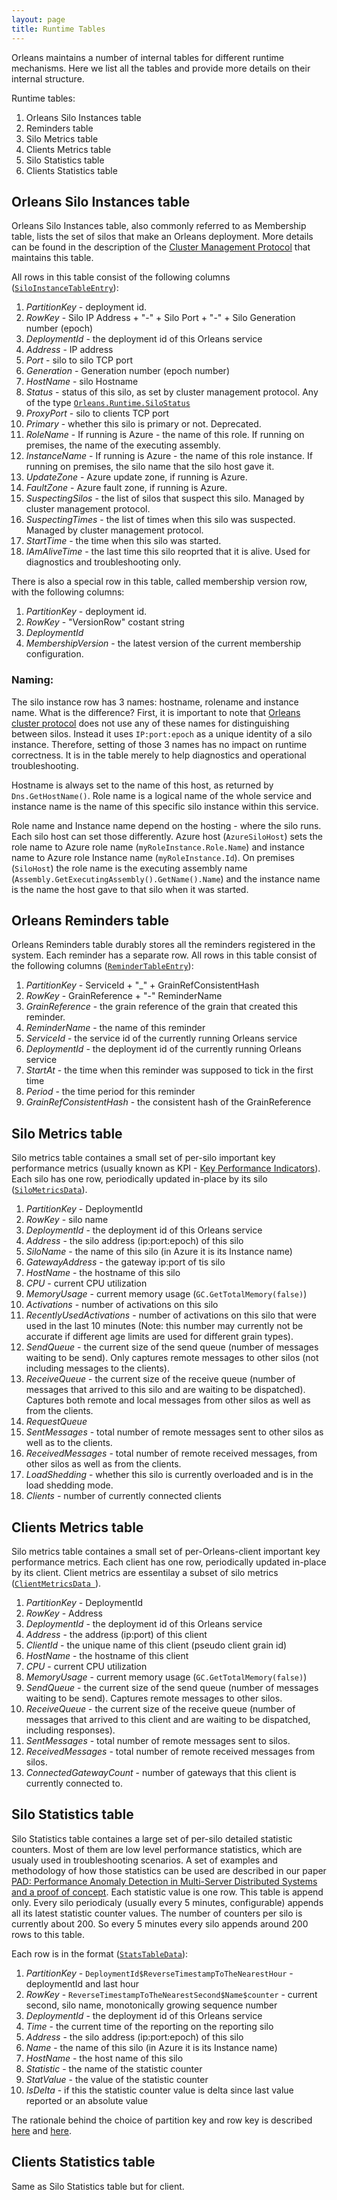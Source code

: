 ```yaml
---
layout: page
title: Runtime Tables
---
```


Orleans maintains a number of internal tables for different runtime mechanisms. Here we list all the tables and provide more details on their internal structure.

Runtime tables:

1. Orleans Silo Instances table
2. Reminders table
3. Silo Metrics table
4. Clients Metrics table
5. Silo Statistics table
6. Clients Statistics table

## Orleans Silo Instances table

Orleans Silo Instances table, also commonly referred to as Membership table, lists the set of silos that make an Orleans deployment. More details can be found in the description of the [Cluster Management Protocol](Cluster-Management.md) that maintains this table.

All rows in this table consist of the following columns ([`SiloInstanceTableEntry`](https://github.com/dotnet/orleans/blob/master/src/Orleans/AzureUtils/OrleansSiloInstanceManager.cs#L40)):

1. *PartitionKey* - deployment id.
2. *RowKey* - Silo IP Address + "-" + Silo Port + "-" + Silo Generation number (epoch)
3. *DeploymentId* - the deployment id of this Orleans service
4. *Address* - IP address
5. *Port* - silo to silo TCP port
6. *Generation* - Generation number (epoch number)
7. *HostName* - silo Hostname
8. *Status* - status of this silo, as set by cluster management protocol. Any of the type [`Orleans.Runtime.SiloStatus`](https://github.com/dotnet/orleans/blob/master/src/Orleans/Runtime/SiloStatus.cs)
9. *ProxyPort* - silo to clients TCP port
10. *Primary* - whether this silo is primary or not. Deprecated.
11. *RoleName* - If running is Azure - the name of this role. If running on premises, the name of the executing assembly.
12. *InstanceName* - If running is Azure - the name of this role instance. If running on premises, the silo name that the silo host gave it.
13. *UpdateZone* - Azure update zone, if running is Azure.
14. *FaultZone* - Azure fault zone, if running is Azure.
15. *SuspectingSilos* - the list of silos that suspect this silo. Managed by cluster management protocol.
16. *SuspectingTimes* - the list of times when this silo was suspected. Managed by cluster management protocol.
17. *StartTime* - the time when this silo was started.
18. *IAmAliveTime* - the last time this silo reoprted that it is alive. Used for diagnostics and troubleshooting only.

There is also a special row in this table, called membership version row, with the following columns:

1. *PartitionKey* - deployment id.
2. *RowKey* - "VersionRow" costant string
3. *DeploymentId*
4. *MembershipVersion* - the latest version of the current membership configuration.

### Naming:
The silo instance row has 3 names: hostname, rolename and instance name. What is the difference?
First, it is important to note that [Orleans cluster protocol](http://dotnet.github.io/orleans/Runtime-Implementation-Details/Cluster-Management.html) does not use any of these names for distinguishing between silos. Instead it uses `IP:port:epoch` as a unique identity of a silo instance. Therefore, setting of those 3 names has no impact on runtime correctness. It is in the table merely to help diagnostics and operational troubleshooting.

Hostname is always set to the name of this host, as returned by `Dns.GetHostName()`.
Role name is a logical name of the whole service and instance name is the name of this specific silo instance within this service.

Role name and Instance name depend on the hosting - where the silo runs. Each silo host can set those differently.
Azure host (`AzureSiloHost`) sets the role name to Azure role name (`myRoleInstance.Role.Name`) and instance name to Azure role Instance name (`myRoleInstance.Id`).
On premises (`SiloHost`) the role name is the executing  assembly name (`Assembly.GetExecutingAssembly().GetName().Name`) and the instance name is the name the host gave to that silo when it was started.


## Orleans Reminders table

Orleans Reminders table durably stores all the reminders registered in the system. Each reminder has a separate row. All rows in this table consist of the following columns ([`ReminderTableEntry`](https://github.com/dotnet/orleans/blob/master/src/OrleansRuntime/ReminderService/RemindersTableManager.cs#L38)):

1. *PartitionKey* - ServiceId + "_" + GrainRefConsistentHash
2. *RowKey* -  GrainReference + "-" ReminderName
3. *GrainReference* - the grain reference of the grain that created this reminder.
4. *ReminderName* - the name of this reminder
5. *ServiceId* - the service id of the currently running Orleans service
6. *DeploymentId* - the deployment id of the currently running Orleans service
7. *StartAt* - the time when this reminder was supposed to tick in the first time
8. *Period* - the time period for this reminder
9. *GrainRefConsistentHash* - the consistent hash of the GrainReference


## Silo Metrics table

Silo metrics table containes a small set of per-silo important key performance metrics (usually known as KPI - [Key Performance Indicators](http://en.wikipedia.org/wiki/Performance_indicator)). Each silo has one row, periodically updated in-place by its silo ([`SiloMetricsData`](https://github.com/dotnet/orleans/blob/master/src/Orleans/AzureUtils/SiloMetricsTableDataManager.cs#L36)).

1. *PartitionKey* - DeploymentId
2. *RowKey* -  silo name
3. *DeploymentId* -  the deployment id of this Orleans service
4. *Address* - the silo address (ip:port:epoch) of this silo
5. *SiloName* - the name of this silo (in Azure it is its Instance name)
6. *GatewayAddress* - the gateway ip:port of tis silo
7. *HostName* - the hostname of this silo
8. *CPU* - current CPU utilization
9. *MemoryUsage* - current memory usage (`GC.GetTotalMemory(false)`)
10. *Activations* - number of activations on this silo
11. *RecentlyUsedActivations* - number of activations on this silo that were used in the last 10 minutes (Note: this number may currently not be accurate if  different age limits are used for different grain types).
12. *SendQueue* - the current size of the send queue (number of messages waiting to be send). Only captures remote messages to other silos (not including messages to the clients).
13. *ReceiveQueue* - the current size of the receive queue (number of messages that arrived to this silo and are waiting to be dispatched). Captures both remote and local messages from other silos as well as from the clients.
14. *RequestQueue*
15. *SentMessages* - total number of remote messages sent to other silos as well as to the clients.
16. *ReceivedMessages* - total number of remote received messages, from other silos as well as from the clients.
17. *LoadShedding* - whether this silo is currently overloaded and is in the load shedding mode.
18. *Clients* - number of currently connected clients


## Clients Metrics table

Silo metrics table containes a small set of per-Orleans-client important key performance metrics. Each client has one row,  periodically updated in-place by its client. Client metrics are essentilay a subset of silo metrics ([`ClientMetricsData `](https://github.com/dotnet/orleans/blob/master/src/Orleans/AzureUtils/ClientMetricsTableDataManager.cs#L38)).

1. *PartitionKey* - DeploymentId
2. *RowKey* - Address
3. *DeploymentId* -  the deployment id of this Orleans service
4. *Address* - the address (ip:port) of this client
5. *ClientId* - the unique name of this client (pseudo client grain id)
6. *HostName* - the hostname of this client
7. *CPU* - current CPU utilization
8. *MemoryUsage* - current memory usage (`GC.GetTotalMemory(false)`)
9. *SendQueue* - the current size of the send queue (number of messages waiting to be send). Captures remote messages to other silos.
10. *ReceiveQueue* - the current size of the receive queue (number of messages that arrived to this client and are waiting to be dispatched, including responses).
11. *SentMessages* - total number of remote messages sent to silos.
12. *ReceivedMessages* - total number of remote received messages from silos.
13. *ConnectedGatewayCount* - number of gateways that this client is currently connected to.


## Silo Statistics table

Silo Statistics table containes a large set of per-silo detailed statistic counters. Most of them are low level performance statistics, which are usualy used in troubleshooting scenarios. A set of examples and methodology of how those statistics can be used are described in our paper [PAD: Performance Anomaly Detection in Multi-Server Distributed Systems and a proof of concept](http://research.microsoft.com/apps/pubs/?id=217109).
Each statistic value is one row. This table is append only. Every silo periodicaly (usually every 5 minutes, configurable) appends all its latest statistic counter values. The number of counters per silo is currently about 200. So every 5 minutes every silo appends around 200 rows to this table.

Each row is in the format ([`StatsTableData`](https://github.com/dotnet/orleans/blob/master/src/Orleans/AzureUtils/StatsTableDataManager.cs#L38)):

1. *PartitionKey* - `DeploymentId$ReverseTimestampToTheNearestHour` - deploymentId and last hour
2. *RowKey* - `ReverseTimestampToTheNearestSecond$Name$counter` - current second, silo name, monotonically growing sequence number
3. *DeploymentId* -  the deployment id of this Orleans service
4. *Time* -  the current time of the reporting on the reporting silo
5. *Address* - the silo address (ip:port:epoch) of this silo
6. *Name* - the name of this silo (in Azure it is its Instance name)
7. *HostName* - the host name of this silo
8. *Statistic* - the name of the statistic counter
9. *StatValue* - the value of the statistic counter
10. *IsDelta* - if this the statistic counter value is delta since last value reported or an absolute value

The rationale behind the choice of partition key and row key is described [here](https://github.com/dotnet/orleans/blob/master/src/Orleans/AzureUtils/StatsTableDataManager.cs#L149) and [here](https://github.com/dotnet/orleans/issues/34).

## Clients Statistics table

Same as Silo Statistics table but for client.
